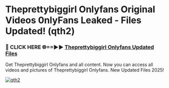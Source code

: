 # Theprettybiggirl Onlyfans Original Videos 0nlyFans Leaked - Files Updated! (qth2)

<h3>🔴 CLICK HERE 🌐==►► <a href="https://tinyurl.com/ehrbuxhb" rel="nofollow">Theprettybiggirl Onlyfans Updated Files</a></h3>

Get Theprettybiggirl Onlyfans and all content. Now you can access all videos and pictures of Theprettybiggirl Onlyfans. New Updated Files 2025!

[![qth2](https://i.imgur.com/lVYEuWS.gif)](https://tinyurl.com/ehrbuxhb)
